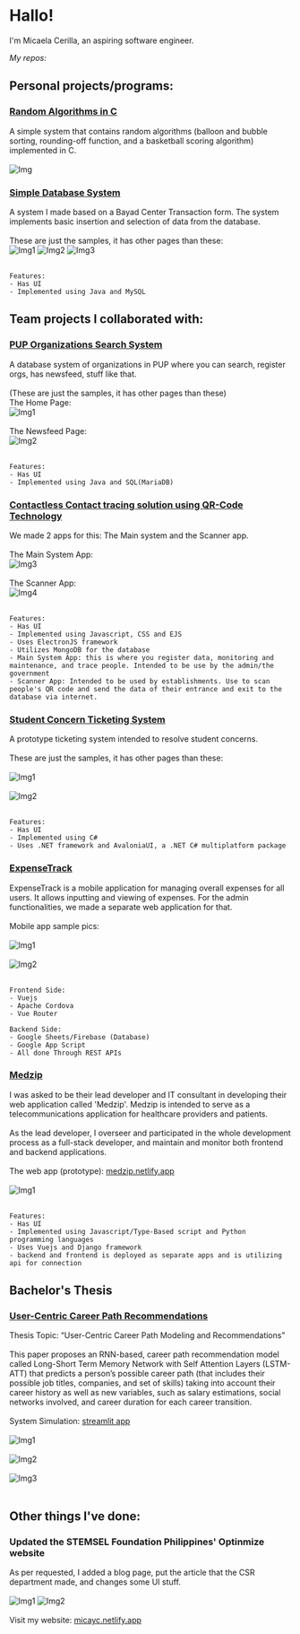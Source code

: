 # Hallo!
I'm Micaela Cerilla, an aspiring software engineer. 

*My repos:*
## Personal projects/programs:
### [Random Algorithms in C](https://github.com/Mica56/Random-Algorithms-in-C)
 A simple system that contains random algorithms (balloon and bubble sorting, rounding-off function, and a basketball scoring algorithm) implemented in C.<br/><br/>
 ![Img](https://raw.githubusercontent.com/Mica56/Mica56.github.io/main/images/algorithmsinc.png)

### [Simple Database System](https://github.com/Mica56/Simple-DB-System)
 A system I made based on a Bayad Center Transaction form. The system implements basic insertion and selection of data from the database.<br/><br/>
 These are just the samples, it has other pages than these:<br/>
![Img1](https://raw.githubusercontent.com/Mica56/Mica56.github.io/main/images/sdbs1.png) ![Img2](https://raw.githubusercontent.com/Mica56/Mica56.github.io/main/images/sdbs2.png) ![Img3](https://raw.githubusercontent.com/Mica56/Mica56.github.io/main/images/sdbs.png)<br/><br/>
```
Features:
- Has UI
- Implemented using Java and MySQL
```
## Team projects I collaborated with:
### [PUP Organizations Search System](https://github.com/Mica56/OOP-Project-PUP-OrgSearch)
 A database system of organizations in PUP where you can search, register orgs, has newsfeed, stuff like that.<br/><br/>
 (These are just the samples, it has other pages than these)<br/>
 The Home Page:<br/>
 ![Img1](https://raw.githubusercontent.com/Mica56/Mica56.github.io/main/images/orgsearch1.png)<br/><br/>
 The Newsfeed Page:<br/>
 ![Img2](https://raw.githubusercontent.com/Mica56/Mica56.github.io/main/images/orgsearch2.png)<br/><br/>
```
Features:
- Has UI
- Implemented using Java and SQL(MariaDB)
```
### [Contactless Contact tracing solution using QR-Code Technology](https://github.com/Mica56/CCTS)
 We made 2 apps for this: The Main system and the Scanner app.<br/><br/>
 The Main System App:<br/>
 ![Img3](https://raw.githubusercontent.com/Mica56/Mica56.github.io/main/images/240742352_363574398594415_1557189136392541776_n.jpg)<br/><br/>
 The Scanner App:<br/>
 ![Img4](https://raw.githubusercontent.com/Mica56/Mica56.github.io/main/images/240738925_763746577714721_4837905605516149621_n.jpg)<br/><br/>
 ```
Features:
- Has UI
- Implemented using Javascript, CSS and EJS
- Uses ElectronJS framework
- Utilizes MongoDB for the database
- Main System App: this is where you register data, monitoring and maintenance, and trace people. Intended to be use by the admin/the government
- Scanner App: Intended to be used by establishments. Use to scan people's QR code and send the data of their entrance and exit to the database via internet.
```
### [Student Concern Ticketing System](https://github.com/MostDeadDeveloper/student-concern-ticketing-system)
A prototype ticketing system intended to resolve student concerns.<br/><br/>
 These are just the samples, it has other pages than these:<br/><br/>
 ![Img1](https://raw.githubusercontent.com/Mica56/Mica56.github.io/main/images/startview.png)<br/><br/>
 ![Img2](https://raw.githubusercontent.com/Mica56/Mica56.github.io/main/images/homeview.png)<br/><br/>
```
Features:
- Has UI
- Implemented using C#
- Uses .NET framework and AvaloniaUI, a .NET C# multiplatform package
```
### [ExpenseTrack](https://github.com/Mica56/xpense-tracker)
ExpenseTrack is a mobile application for managing overall expenses for all users. It allows inputting and viewing of expenses. For the admin functionalities, we made a separate web application for that.<br/><br/>
Mobile app sample pics:<br/><br/>
![Img1](https://raw.githubusercontent.com/Mica56/Mica56.github.io/main/images/xptrack_onboard.jpg)<br/><br/>
![Img2](https://raw.githubusercontent.com/Mica56/Mica56.github.io/main/images/xptrack_home.jpg)<br/><br/>
```
Frontend Side:
- Vuejs
- Apache Cordova
- Vue Router

Backend Side:
- Google Sheets/Firebase (Database)
- Google App Script
- All done Through REST APIs
```
### [Medzip](https://github.com/Mica56/Medzip)
I was asked to be their lead developer and IT consultant in developing their web application called 'Medzip'. Medzip is intended to serve as a telecommunications application for healthcare providers and patients.<br/><br/>
As the lead developer, I overseer and participated in the whole development process as a full-stack developer, and maintain and monitor both frontend and backend applications.<br/><br/>
The web app (prototype): [medzip.netlify.app](https://medzip.netlify.app)<br/><br/>
![Img1](https://raw.githubusercontent.com/Mica56/Mica56.github.io/main/images/medzip_home.png)<br/><br/>
```
Features:
- Has UI
- Implemented using Javascript/Type-Based script and Python programming languages
- Uses Vuejs and Django framework
- backend and frontend is deployed as separate apps and is utilizing api for connection
```
## Bachelor's Thesis
### [User-Centric Career Path Recommendations](https://www.google.com/url?sa=t&rct=j&q=&esrc=s&source=web&cd=&cad=rja&uact=8&ved=2ahUKEwiG8ZSE4bj_AhVlTmwGHVKdC2oQFnoECBIQAQ&url=https%3A%2F%2Fopenreview.net%2Fpdf%3Fid%3DR5NNAThG0i&usg=AOvVaw0VzgNzLxDdvr0hf6AgtaHY)
Thesis Topic: “User-Centric Career Path Modeling and Recommendations”<br/><br/>
This paper proposes an RNN-based, career path recommendation model called Long-Short Term Memory Network with Self Attention Layers (LSTM-ATT) that predicts a person’s possible career path (that includes their possible job titles, companies, and set of skills) taking into account their career history as well as new variables, such as salary estimations, social networks involved, and career duration for each career transition.<br/><br/>
System Simulation: [streamlit app](https://mostdeaddeveloper-user-centric-career-p-srcweb-interface-x6nssx.streamlit.app/)<br/><br/>
 ![Img1](https://raw.githubusercontent.com/Mica56/Mica56.github.io/main/images/selection_pane.png)<br/><br/>
 ![Img2](https://raw.githubusercontent.com/Mica56/Mica56.github.io/main/images/model_settings.png)<br/><br/>
 ![Img3](https://raw.githubusercontent.com/Mica56/Mica56.github.io/main/images/dataset_showcase.png)<br/><br/>
## Other things I've done:
### Updated the STEMSEL Foundation Philippines' Optinmize website
As per requested, I added a blog page, put the article that the CSR department made, and changes some UI stuff.<br/><br/>
![Img1](https://raw.githubusercontent.com/Mica56/Mica56.github.io/main/images/stemsel.png) ![Img2](https://raw.githubusercontent.com/Mica56/Mica56.github.io/main/images/stemsel1.png)<br/><br/>
Visit my website: [micayc.netlify.app](https://micayc.netlify.app/)
